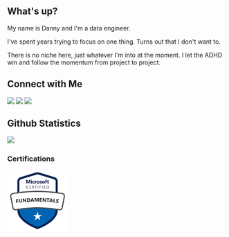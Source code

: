 ## What's up? 

My name is Danny and I'm a data engineer.

I've spent years trying to focus on one thing. Turns out that I don't want to. 

There is no niche here, just whatever I'm into at the moment. I let the ADHD win and follow the momentum from project to project.  

## Connect with Me

<a href="mailto:hello@dannyvilchez.com"><img src="https://img.shields.io/badge/Email-Red&logo=Gmail&logoColor=white"/></a>
<a href="https://linkedin.com/in/vilchezdanny"><img src="https://img.shields.io/badge/LinkedIn-blue"/></a>
<a href="https://x.com/_dannyvilchez"><img src="https://img.shields.io/badge/%E2%80%8E-black?logo=X&logoColor=white" /></a>


## Github Statistics

<p aligh="center">
<img height="180em" src="https://streak-stats.demolab.com/?user=dannyvilchez" />
</p>

### Certifications

<img src="az900.png" alt="AZ-900 Certification" height="140em" />




<!--
<a href="https://www.dannyvilchez.com"><img src="https://img.shields.io/badge/dannyvilchez?style=flat&logo=Google-Chrome&logoColor=white"/></a>
ADD Blog


--> 
